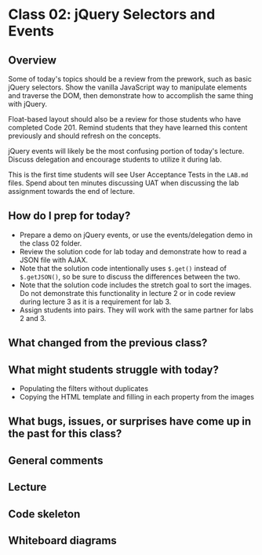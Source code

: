 # Class 02: jQuery Selectors and Events
 
## Overview

Some of today's topics should be a review from the prework, such as basic jQuery selectors. Show the vanilla JavaScript way to manipulate elements and traverse the DOM, then demonstrate how to accomplish the same thing with jQuery.

Float-based layout should also be a review for those students who have completed Code 201. Remind students that they have learned this content previously and should refresh on the concepts.

jQuery events will likely be the most confusing portion of today's lecture. Discuss delegation and encourage students to utilize it during lab.

This is the first time students will see User Acceptance Tests in the `LAB.md` files. Spend about ten minutes discussing UAT when discussing the lab assignment towards the end of lecture.

## How do I prep for today?

- Prepare a demo on jQuery events, or use the events/delegation demo in the class 02 folder.
- Review the solution code for lab today and demonstrate how to read a JSON file with AJAX. 
- Note that the solution code intentionally uses `$.get()` instead of `$.getJSON()`, so be sure to discuss the differences between the two.
- Note that the solution code includes the stretch goal to sort the images. Do not demonstrate this functionality in lecture 2 or in code review during lecture 3 as it is a requirement for lab 3.
- Assign students into pairs. They will work with the same partner for labs 2 and 3.

## What changed from the previous class?

## What might students struggle with today?

- Populating the filters without duplicates
- Copying the HTML template and filling in each property from the images

## What bugs, issues, or surprises have come up in the past for this class?

## General comments

## Lecture

## Code skeleton

## Whiteboard diagrams
